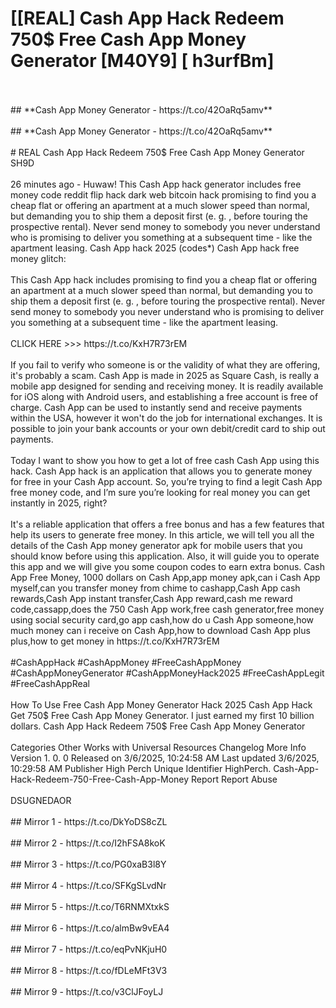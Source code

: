 # [[REAL] Cash App Hack Redeem 750$ Free Cash App Money Generator [M40Y9] [ h3urfBm]
<br>
<br>## **Cash App Money Generator - https://t.co/42OaRq5amv**
<br>
<br>## **Cash App Money Generator - https://t.co/42OaRq5amv**
<br>
<br># REAL Cash App Hack Redeem 750$ Free Cash App Money Generator SH9D
<br>
<br>26 minutes ago - Huwaw! This Cash App hack generator includes free money code reddit flip hack dark web bitcoin hack promising to find you a cheap flat or offering an apartment at a much slower speed than normal, but demanding you to ship them a deposit first (e. g. , before touring the prospective rental).  Never send money to somebody you never understand who is promising to deliver you something at a subsequent time - like the apartment leasing.  Cash App hack 2025 (codes*) Cash App hack free money glitch:
<br>
<br>This Cash App hack includes promising to find you a cheap flat or offering an apartment at a much slower speed than normal, but demanding you to ship them a deposit first (e. g. , before touring the prospective rental).  Never send money to somebody you never understand who is promising to deliver you something at a subsequent time - like the apartment leasing. 
<br>
<br>CLICK HERE >>> https://t.co/KxH7R73rEM
<br>
<br>If you fail to verify who someone is or the validity of what they are offering, it's probably a scam.  Cash App is made in 2025 as Square Cash, is really a mobile app designed for sending and receiving money.  It is readily available for iOS along with Android users, and establishing a free account is free of charge.  Cash App can be used to instantly send and receive payments within the USA, however it won't do the job for international exchanges.  It is possible to join your bank accounts or your own debit/credit card to ship out payments. 
<br>
<br>Today I want to show you how to get a lot of free cash Cash App using this hack.  Cash App hack is an application that allows you to generate money for free in your Cash App account.  So, you’re trying to find a legit Cash App free money code, and I’m sure you’re looking for real money you can get instantly in 2025, right?
<br>
<br>It's a reliable application that offers a free bonus and has a few features that help its users to generate free money.  In this article, we will tell you all the details of the Cash App money generator apk for mobile users that you should know before using this application.  Also, it will guide you to operate this app and we will give you some coupon codes to earn extra bonus.  Cash App Free Money, 1000 dollars on Cash App,app money apk,can i Cash App myself,can you transfer money from chime to cashapp,Cash App cash rewards,Cash App instant transfer,Cash App reward,cash me reward code,cassapp,does the 750 Cash App work,free cash generator,free money using social security card,go app cash,how do u Cash App someone,how much money can i receive on Cash App,how to download Cash App plus plus,how to get money in https://t.co/KxH7R73rEM
<br>
<br>#CashAppHack #CashAppMoney #FreeCashAppMoney #CashAppMoneyGenerator #CashAppMoneyHack2025 #FreeCashAppLegit #FreeCashAppReal
<br>
<br>How To Use Free Cash App Money Generator Hack 2025 Cash App Hack Get 750$ Free Cash App Money Generator.  I just earned my first 10 billion dollars.  Cash App Hack Redeem 750$ Free Cash App Money Generator
<br>
<br>Categories Other Works with Universal Resources Changelog More Info Version    1. 0. 0 Released on    3/6/2025, 10:24:58 AM Last updated 3/6/2025, 10:29:58 AM Publisher    High Perch Unique Identifier    HighPerch. Cash-App-Hack-Redeem-750-Free-Cash-App-Money Report    Report Abuse
<br>
<br>DSUGNEDAOR
<br>
<br>## Mirror 1 - https://t.co/DkYoDS8cZL
<br>
<br>## Mirror 2 - https://t.co/I2hFSA8koK
<br>
<br>## Mirror 3 - https://t.co/PG0xaB3l8Y
<br>
<br>## Mirror 4 - https://t.co/SFKgSLvdNr
<br>
<br>## Mirror 5 - https://t.co/T6RNMXtxkS
<br>
<br>## Mirror 6 - https://t.co/almBw9vEA4
<br>
<br>## Mirror 7 - https://t.co/eqPvNKjuH0
<br>
<br>## Mirror 8 - https://t.co/fDLeMFt3V3
<br>
<br>## Mirror 9 - https://t.co/v3ClJFoyLJ
<br>
<br>
